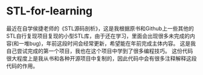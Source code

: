 # STL-for-learning
最近在自学侯捷老师的《STL源码剖析》，这是我根据原书和Github上一些其他的STL自行复现项目复现的小型STL库，由于还在学习，里面会出现很多未完成的内容(和一堆bug)，年前这段时间会经常更新，希望能在年前完成主体内容。
这是我自己尝试完成的第一个项目，我也在这个项目中学到了很多编程技巧。
这份代码很大程度上是我从书和各种开源项目中复制的，因此代码中会有很多注释解释这段代码的作用。
